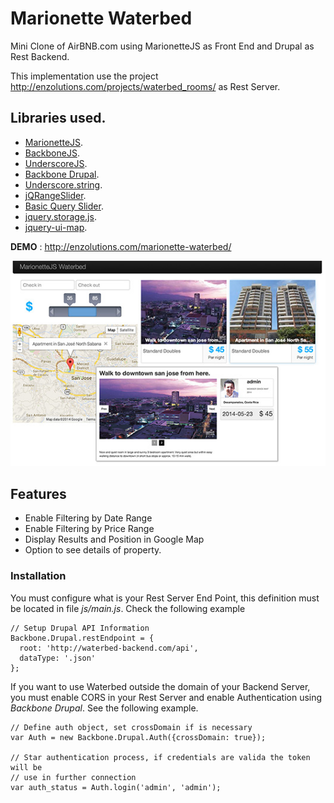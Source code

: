 Marionette Waterbed
=======================

Mini Clone of AirBNB.com using MarionetteJS as Front End and Drupal as Rest Backend.

This implementation use the project <a target="_blank" href="http://enzolutions.com/projects/waterbed_rooms/" taget="_blank" >http://enzolutions.com/projects/waterbed_rooms/</a> as Rest Server.


## Libraries used.

* <a target="_blank" href="http://marionettejs.com">MarionetteJS</a>.
* <a target="_blank" href="http://backbonejs.org">BackboneJS</a>.
* <a target="_blank" href="http://underscorejs.org">UnderscoreJS</a>.
* <a target="_blank" href="https://github.com/enzolutions/backbone.drupal"> Backbone Drupal</a>.
* <a target="_blank" href="http://epeli.github.io/underscore.string/">Underscore.string</a>.
* <a target="_blank" href="http://ghusse.github.io/jQRangeSlider/">jQRangeSlider</a>.
* <a target="_blank" href="http://www.basic-slider.com/">Basic Query Slider</a>.
* <a target="_blank" href="https://github.com/yckart/jquery.storage.js">jquery.storage.js</a>.
* <a target="_blank" href="https://code.google.com/p/jquery-ui-map/">jquery-ui-map</a>.

**DEMO** : <a target="_blank" href="http://enzolutions.com/marionette-waterbed/">http://enzolutions.com/marionette-waterbed/</a>

![Marionette Waterbed](https://raw.githubusercontent.com/enzolutions/marionette-waterbed/master/images/marionettejs-waterbed.jpg "Marionette Waterbed")

## Features

* Enable Filtering by Date Range
* Enable Filtering by Price Range
* Display Results and Position in Google Map
* Option to see details of property.

### Installation

You must configure what is your Rest Server End Point, this definition must be located in file *js/main.js*. Check the following example

````
// Setup Drupal API Information
Backbone.Drupal.restEndpoint = {
  root: 'http://waterbed-backend.com/api',
  dataType: '.json'
};
````

If you want to use Waterbed outside the domain of your Backend Server, you must enable CORS in your Rest Server and enable Authentication using *Backbone Drupal*. See the following example.

````
// Define auth object, set crossDomain if is necessary
var Auth = new Backbone.Drupal.Auth({crossDomain: true});

// Star authentication process, if credentials are valida the token will be
// use in further connection
var auth_status = Auth.login('admin', 'admin');
````
